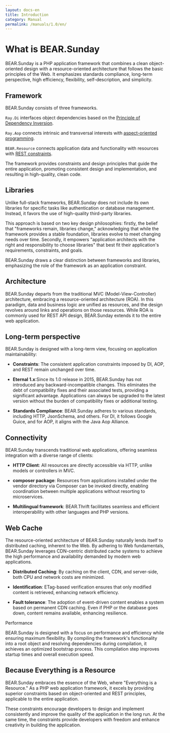 ```yaml
---
layout: docs-en
title: Introduction
category: Manual
permalink: /manuals/1.0/en/
---
```


# What is BEAR.Sunday

BEAR.Sunday is a PHP application framework that combines a clean object-oriented design with a resource-oriented architecture that follows the basic principles of the Web. It emphasizes standards compliance, long-term perspective, high efficiency, flexibility, self-description, and simplicity.


## Framework

BEAR.Sunday consists of three frameworks.

`Ray.Di` interfaces object dependencies based on the [Principle of Dependency Inversion](http://en.wikipedia.org/wiki/Dependency_inversion_principle).

`Ray.Aop` connects intrinsic and transversal interests with [aspect-oriented programming](http://en.wikipedia.org/wiki/Aspect-oriented_programming).

`BEAR.Resource` connects application data and functionality with resources with [REST constraints](https://en.wikipedia.org/wiki/Representational_state_transfer).

The framework provides constraints and design principles that guide the entire application, promoting consistent design and implementation, and resulting in high-quality, clean code.

## Libraries

Unlike full-stack frameworks, BEAR.Sunday does not include its own libraries for specific tasks like authentication or database management. Instead, it favors the use of high-quality third-party libraries.

This approach is based on two key design philosophies: firstly, the belief that "frameworks remain, libraries change," acknowledging that while the framework provides a stable foundation, libraries evolve to meet changing needs over time. Secondly, it empowers "application architects with the right and responsibility to choose libraries" that best fit their application's requirements, constraints, and goals.

BEAR.Sunday draws a clear distinction between frameworks and libraries, emphasizing the role of the framework as an application constraint.

## Architecture

BEAR.Sunday departs from the traditional MVC (Model-View-Controller) architecture, embracing a resource-oriented architecture (ROA). In this paradigm, data and business logic are unified as resources, and the design revolves around links and operations on those resources. While ROA is commonly used for REST API design, BEAR.Sunday extends it to the entire web application.

## Long-term perspective

BEAR.Sunday is designed with a long-term view, focusing on application maintainability:

- **Constraints**: The consistent application constraints imposed by DI, AOP, and REST remain unchanged over time.

- **Eternal 1.x**:Since its 1.0 release in 2015, BEAR.Sunday has not introduced any backward-incompatible changes. This eliminates the debt of compatibility fixes and their associated tests, providing a significant advantage. Applications can always be upgraded to the latest version without the burden of compatibility fixes or additional testing.

- **Standards Compliance**: BEAR.Sunday adheres to various standards, including HTTP, JsonSchema, and others. For DI, it follows Google Guice, and for AOP, it aligns with the Java Aop Alliance.

## Connectivity

BEAR.Sunday transcends traditional web applications, offering seamless integration with a diverse range of clients:

- **HTTP Client**: All resources are directly accessible via HTTP, unlike models or controllers in MVC.

- **composer package**: Resources from applications installed under the vendor directory via Composer can be invoked directly, enabling coordination between multiple applications without resorting to microservices.

- **Multilingual framework**: BEAR.Thrift facilitates seamless and efficient interoperability with other languages and PHP versions.

## Web Cache

The resource-oriented architecture of BEAR.Sunday naturally lends itself to distributed caching, inherent to the Web. By adhering to Web fundamentals, BEAR.Sunday leverages CDN-centric distributed cache systems to achieve the high performance and availability demanded by modern web applications.

- **Distributed Caching**: By caching on the client, CDN, and server-side, both CPU and network costs are minimized.

- **Identification**: ETag-based verification ensures that only modified content is retrieved, enhancing network efficiency.

- **Fault tolerance**: The adoption of event-driven content enables a system based on permanent CDN caching. Even if PHP or the database goes down, content remains available, enhancing resilience.

Performance

BEAR.Sunday is designed with a focus on performance and efficiency while ensuring maximum flexibility. By compiling the framework's functionality into a root object and resolving dependencies during compilation, it achieves an optimized bootstrap process. This compilation step improves startup times and overall execution speed.

## Because Everything is a Resource

BEAR.Sunday embraces the essence of the Web, where "Everything is a Resource." As a PHP web application framework, it excels by providing superior constraints based on object-oriented and REST principles, applicable to the entire application.

These constraints encourage developers to design and implement consistently and improve the quality of the application in the long run. At the same time, the constraints provide developers with freedom and enhance creativity in building the application.
